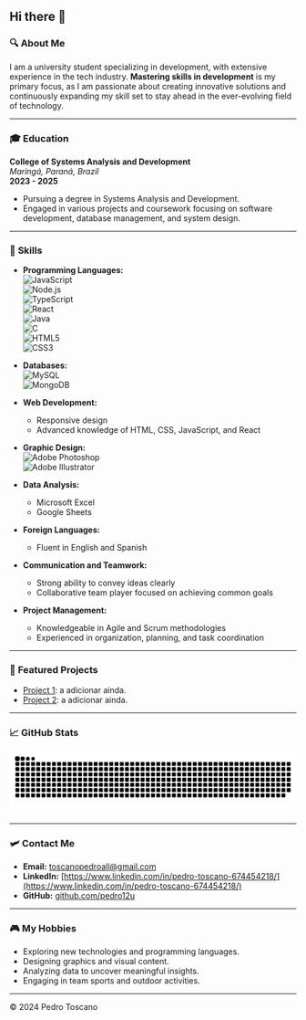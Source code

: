 ## Hi there 👋

### 🔍 **About Me**

I am a university student specializing in development, with extensive experience in the tech industry. **Mastering skills in development** is my primary focus, as I am passionate about creating innovative solutions and continuously expanding my skill set to stay ahead in the ever-evolving field of technology.

---

### 🎓 **Education**

**College of Systems Analysis and Development**  
*Maringá, Paraná, Brazil*  
**2023 - 2025**  
- Pursuing a degree in Systems Analysis and Development.  
- Engaged in various projects and coursework focusing on software development, database management, and system design.

---

### 🚒 **Skills**

- **Programming Languages:**  
  ![JavaScript](https://img.shields.io/badge/-JavaScript-333333?style=flat&logo=javascript)  
  ![Node.js](https://img.shields.io/badge/-Node.js-339933?style=flat&logo=node.js)  
  ![TypeScript](https://img.shields.io/badge/-TypeScript-3178C6?style=flat&logo=typescript)  
  ![React](https://img.shields.io/badge/-React-61DAFB?style=flat&logo=react)  
  ![Java](https://img.shields.io/badge/-Java-007396?style=flat&logo=java)  
  ![C](https://img.shields.io/badge/-C-A8B9CC?style=flat&logo=c)  
  ![HTML5](https://img.shields.io/badge/-HTML5-E34F26?style=flat&logo=html5)  
  ![CSS3](https://img.shields.io/badge/-CSS3-1572B6?style=flat&logo=css3)

- **Databases:**  
  ![MySQL](https://img.shields.io/badge/-MySQL-4479A1?style=flat&logo=mysql)  
  ![MongoDB](https://img.shields.io/badge/-MongoDB-47A248?style=flat&logo=mongodb)

- **Web Development:**  
  - Responsive design  
  - Advanced knowledge of HTML, CSS, JavaScript, and React

- **Graphic Design:**  
  ![Adobe Photoshop](https://img.shields.io/badge/-Photoshop-31A8FF?style=flat&logo=adobe-photoshop)  
  ![Adobe Illustrator](https://img.shields.io/badge/-Illustrator-FF9A00?style=flat&logo=adobe-illustrator)

- **Data Analysis:**  
  - Microsoft Excel  
  - Google Sheets

- **Foreign Languages:**  
  - Fluent in English and Spanish

- **Communication and Teamwork:**  
  - Strong ability to convey ideas clearly  
  - Collaborative team player focused on achieving common goals

- **Project Management:**  
  - Knowledgeable in Agile and Scrum methodologies  
  - Experienced in organization, planning, and task coordination

---

### 🚀 **Featured Projects**

- [Project 1](https://github.com/pedro12u/project1): a adicionar ainda.
- [Project 2](https://github.com/pedro12u/project2): a adicionar ainda.

---

### 📈 **GitHub Stats**

![Pedro's GitHub Stats](https://github.com/pedro12u/pedro12u/blob/output/github-snake.svg)

---

### 🛩️ **Contact Me**

- **Email:** [toscanopedroall@gmail.com](mailto:toscanopedroall@gmail.com)  
- **LinkedIn:** [https://www.linkedin.com/in/pedro-toscano-674454218/](https://www.linkedin.com/in/pedro-toscano-674454218/)  
- **GitHub:** [github.com/pedro12u](https://github.com/pedro12u)

---

### 🎮 **My Hobbies**

- Exploring new technologies and programming languages.  
- Designing graphics and visual content.  
- Analyzing data to uncover meaningful insights.  
- Engaging in team sports and outdoor activities.

---

© 2024 Pedro Toscano
